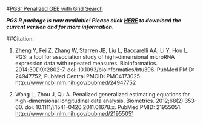 #[PGS: Penalized GEE with Grid Search](https://github.com/YinanZheng/PGS)

***PGS R package is now available! Please click [HERE](https://github.com/YinanZheng/PGS) to download the current version and for more information.***

##Citation:
1.	Zheng Y, Fei Z, Zhang W, Starren JB, Liu L, Baccarelli AA, Li Y, Hou L. PGS: a tool for association study of high-dimensional microRNA expression data with repeated measures. Bioinformatics. 2014;30(19):2802-7. doi: 10.1093/bioinformatics/btu396. PubMed PMID: 24947752; PubMed Central PMCID: PMC4173025. http://www.ncbi.nlm.nih.gov/pubmed/24947752

2.	Wang L, Zhou J, Qu A. Penalized generalized estimating equations for high-dimensional longitudinal data analysis. Biometrics. 2012;68(2):353-60. doi: 10.1111/j.1541-0420.2011.01678.x. PubMed PMID: 21955051. http://www.ncbi.nlm.nih.gov/pubmed/21955051



